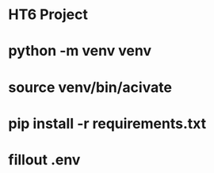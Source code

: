 # HT6 Project

# python -m venv venv

# source venv/bin/acivate

# pip install -r requirements.txt

# fillout .env
